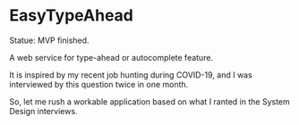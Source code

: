 # EasyTypeAhead
Statue: MVP finished.

A web service for type-ahead or autocomplete feature. 

It is inspired by my recent job hunting during COVID-19, and I was interviewed by this question twice in one month.

So, let me rush a workable application based on what I ranted in the System Design interviews.
